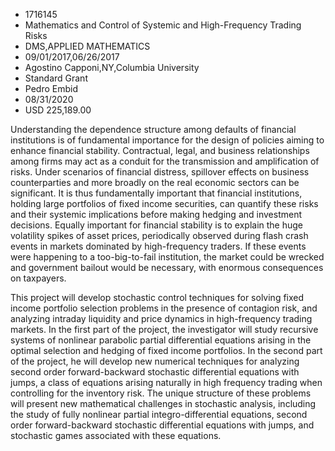 
* 1716145
* Mathematics and Control of Systemic and High-Frequency Trading Risks
* DMS,APPLIED MATHEMATICS
* 09/01/2017,06/26/2017
* Agostino Capponi,NY,Columbia University
* Standard Grant
* Pedro Embid
* 08/31/2020
* USD 225,189.00

Understanding the dependence structure among defaults of financial institutions
is of fundamental importance for the design of policies aiming to enhance
financial stability. Contractual, legal, and business relationships among firms
may act as a conduit for the transmission and amplification of risks. Under
scenarios of financial distress, spillover effects on business counterparties
and more broadly on the real economic sectors can be significant. It is thus
fundamentally important that financial institutions, holding large portfolios of
fixed income securities, can quantify these risks and their systemic
implications before making hedging and investment decisions. Equally important
for financial stability is to explain the huge volatility spikes of asset
prices, periodically observed during flash crash events in markets dominated by
high-frequency traders. If these events were happening to a too-big-to-fail
institution, the market could be wrecked and government bailout would be
necessary, with enormous consequences on taxpayers.

This project will develop stochastic control techniques for solving fixed income
portfolio selection problems in the presence of contagion risk, and analyzing
intraday liquidity and price dynamics in high-frequency trading markets. In the
first part of the project, the investigator will study recursive systems of
nonlinear parabolic partial differential equations arising in the optimal
selection and hedging of fixed income portfolios. In the second part of the
project, he will develop new numerical techniques for analyzing second order
forward-backward stochastic differential equations with jumps, a class of
equations arising naturally in high frequency trading when controlling for the
inventory risk. The unique structure of these problems will present new
mathematical challenges in stochastic analysis, including the study of fully
nonlinear partial integro-differential equations, second order forward-backward
stochastic differential equations with jumps, and stochastic games associated
with these equations.
